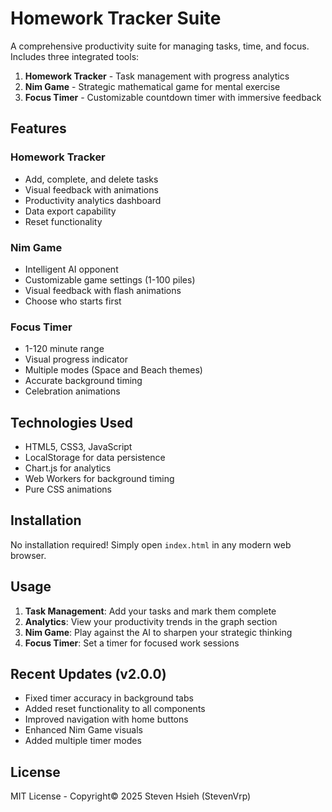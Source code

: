 # Homework Tracker Suite

A comprehensive productivity suite for managing tasks, time, and focus. Includes three integrated tools:

1. ​**​Homework Tracker​**​ - Task management with progress analytics
2. ​**​Nim Game​**​ - Strategic mathematical game for mental exercise
3. ​**​Focus Timer​**​ - Customizable countdown timer with immersive feedback

## Features

### Homework Tracker
- Add, complete, and delete tasks
- Visual feedback with animations
- Productivity analytics dashboard
- Data export capability
- Reset functionality

### Nim Game
- Intelligent AI opponent
- Customizable game settings (1-100 piles)
- Visual feedback with flash animations
- Choose who starts first

### Focus Timer
- 1-120 minute range
- Visual progress indicator
- Multiple modes (Space and Beach themes)
- Accurate background timing
- Celebration animations

## Technologies Used
- HTML5, CSS3, JavaScript
- LocalStorage for data persistence
- Chart.js for analytics
- Web Workers for background timing
- Pure CSS animations

## Installation
No installation required! Simply open `index.html` in any modern web browser.

## Usage
1. ​**​Task Management​**​: Add your tasks and mark them complete
2. ​**​Analytics​**​: View your productivity trends in the graph section
3. ​**​Nim Game​**​: Play against the AI to sharpen your strategic thinking
4. ​**​Focus Timer​**​: Set a timer for focused work sessions

## Recent Updates (v2.0.0)
- Fixed timer accuracy in background tabs
- Added reset functionality to all components
- Improved navigation with home buttons
- Enhanced Nim Game visuals
- Added multiple timer modes

## License
MIT License - Copyright&copy; 2025 Steven Hsieh (StevenVrp)
